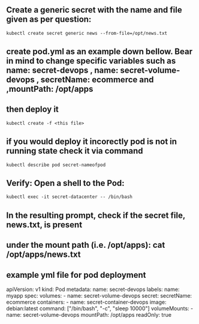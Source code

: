 #
## Create a generic secret with the name and file given as per question:
``
kubectl create secret generic news --from-file=/opt/news.txt
``
## create pod.yml as an example down bellow. Bear in mind to change specific variables such as   name: secret-devops ,  name: secret-volume-devops , secretName: ecommerce and ,mountPath: /opt/apps
## then deploy it 
``
kubectl create -f <this file>
``
## if you would deploy it incorectly pod is not in running state check it via command 
``
kubectl describe pod secret-nameofpod
``
## Verify: Open a shell to the Pod: 
``
kubectl exec -it secret-datacenter -- /bin/bash
``
## In the resulting prompt, check if the secret file, news.txt, is present
## under the mount path (i.e. /opt/apps): cat /opt/apps/news.txt

## example yml file for pod deployment 

apiVersion: v1
kind: Pod
metadata:
  name: secret-devops
  labels:
    name: myapp
spec:
  volumes:
    - name: secret-volume-devops
      secret:
        secretName: ecommerce
  containers:
    - name: secret-container-devops
      image: debian:latest
      command: ["/bin/bash", "-c", "sleep 10000"]
      volumeMounts:
        - name: secret-volume-devops
          mountPath: /opt/apps
          readOnly: true
